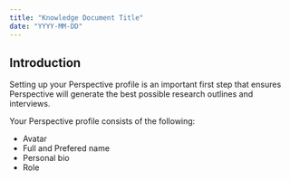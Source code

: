 ```yaml
---
title: "Knowledge Document Title"
date: "YYYY-MM-DD"
---
```


## Introduction

Setting up your Perspective profile is an important first step that ensures Perspective will generate the best possible research outlines and interviews.

Your Perspective profile consists of the following:
- Avatar
- Full and Prefered name
- Personal bio
- Role
